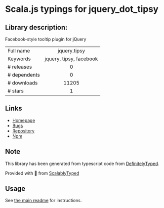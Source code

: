 
# Scala.js typings for jquery_dot_tipsy


## Library description:
Facebook-style tooltip plugin for jQuery

|                    |                 |
| ------------------ | :-------------: |
| Full name          | jquery.tipsy |
| Keywords           | jquery, tipsy, facebook |
| # releases         | 0 |
| # dependents       | 0 |
| # downloads        | 11205 |
| # stars            | 1 |

## Links
- [Homepage](https://github.com/jaz303/tipsy#readme)
- [Bugs](https://github.com/jaz303/tipsy/issues)
- [Repository](https://github.com/jaz303/tipsy)
- [Npm](https://www.npmjs.com/package/jquery.tipsy)
    


## Note
This library has been generated from typescript code from [DefinitelyTyped](https://definitelytyped.org).

Provided with :purple_heart: from [ScalablyTyped](https://github.com/oyvindberg/ScalablyTyped)

## Usage
See [the main readme](../../readme.md) for instructions.


